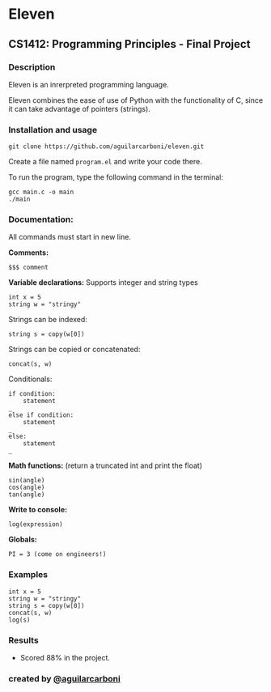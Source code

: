 # Eleven

## CS1412: Programming Principles - Final Project

### Description
 
Eleven is an inrerpreted programming language.

Eleven combines the ease of use of Python with the functionality of C, 
since it can take advantage of pointers (strings).

### Installation and usage

```
git clone https://github.com/aguilarcarboni/eleven.git
```

Create a file named `program.el` and write your code there.

To run the program, type the following command in the terminal:
```
gcc main.c -o main
./main
```

### Documentation:

All commands must start in new line.

**Comments:**
```
$$$ comment
```

**Variable declarations:**
Supports integer and string types
```
int x = 5
string w = "stringy"
```

Strings can be indexed:
```
string s = copy(w[0])
```

Strings can be copied or concatenated:
```
concat(s, w)
```

Conditionals:
```
if condition: 
    statement
_
else if condition:
    statement
_
else:
    statement 
_
```

**Math functions:** (return a truncated int and print the float)
```
sin(angle)
cos(angle)
tan(angle)
```

**Write to console:**
```
log(expression)
```

**Globals:**
```
PI = 3 (come on engineers!)
```

### Examples

```
int x = 5
string w = "stringy"
string s = copy(w[0])
concat(s, w)
log(s)
```

### Results
- Scored 88% in the project.


### created by [@aguilarcarboni](https://github.com/aguilarcarboni/)
